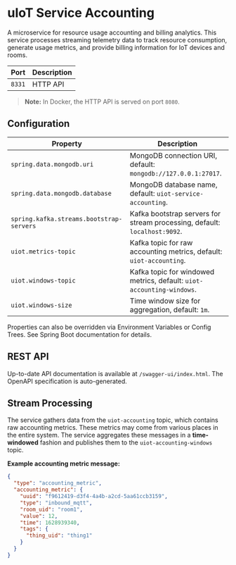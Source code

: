 # uIoT Service Accounting

A microservice for resource usage accounting and billing analytics. This service processes streaming telemetry data to
track resource consumption, generate usage metrics, and provide billing information for IoT devices and rooms.

| Port   | Description |
|--------|-------------|
| `8331` | HTTP API    |

> **Note:** In Docker, the HTTP API is served on port `8080`.

## Configuration

| Property                                 | Description                                                               |
|------------------------------------------|---------------------------------------------------------------------------|
| `spring.data.mongodb.uri`                | MongoDB connection URI, default: `mongodb://127.0.0.1:27017`.             |
| `spring.data.mongodb.database`           | MongoDB database name, default: `uiot-service-accounting`.                |
| `spring.kafka.streams.bootstrap-servers` | Kafka bootstrap servers for stream processing, default: `localhost:9092`. |
| `uiot.metrics-topic`                     | Kafka topic for raw accounting metrics, default: `uiot-accounting`.       |
| `uiot.windows-topic`                     | Kafka topic for windowed metrics, default: `uiot-accounting-windows`.     |
| `uiot.windows-size`                      | Time window size for aggregation, default: `1m`.                          |

Properties can also be overridden via Environment Variables or Config Trees. See Spring Boot documentation for details.

## REST API

Up-to-date API documentation is available at `/swagger-ui/index.html`. The OpenAPI specification is auto-generated.

## Stream Processing

The service gathers data from the `uiot-accounting` topic, which contains raw accounting metrics. These metrics may come
from various places in the entire system. The service aggregates these messages in a **time-windowed** fashion and
publishes them to the `uiot-accounting-windows` topic.

**Example accounting metric message:**

```json
{
  "type": "accounting_metric",
  "accounting_metric": {
    "uuid": "f9612419-d3f4-4a4b-a2cd-5aa61ccb3159",
    "type": "inbound_mqtt",
    "room_uid": "room1",
    "value": 12,
    "time": 1628939340,
    "tags": {
      "thing_uid": "thing1"
    }
  }
}
```
